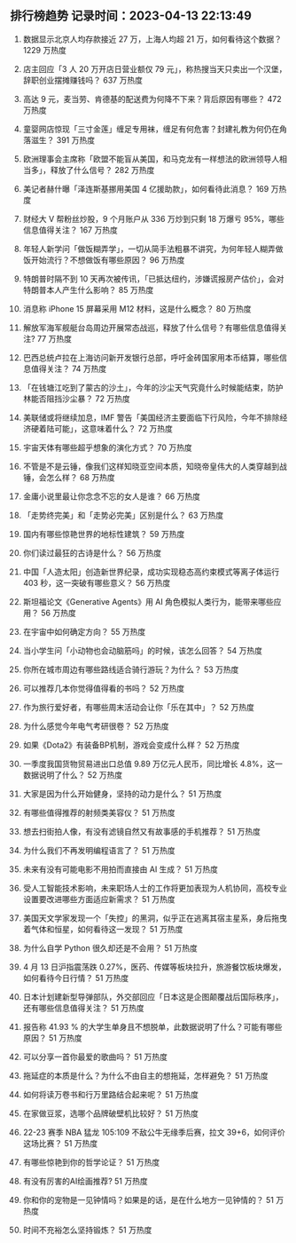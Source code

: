
## 排行榜趋势 记录时间：2023-04-13 22:13:49
  
  1. 数据显示北京人均存款接近 27 万，上海人均超 21 万，如何看待这个数据？ 1229 万热度
    
  2. 店主回应「3 人 20 万开店日营业额仅 79 元」，称热搜当天只卖出一个汉堡，辞职创业摆摊赚钱吗？ 637 万热度
    
  3. 高达 9 元，麦当劳、肯德基的配送费为何降不下来？背后原因有哪些？ 472 万热度
    
  4. 童婴网店惊现「三寸金莲」缠足专用袜，缠足有何危害？封建礼教为何仍在角落滋生？ 391 万热度
    
  5. 欧洲理事会主席称「欧盟不能盲从美国，和马克龙有一样想法的欧洲领导人相当多」，释放了什么信号？ 282 万热度
    
  6. 美记者赫什曝「泽连斯基挪用美国 4 亿援助款」，如何看待此消息？ 169 万热度
    
  7. 财经大 V 帮粉丝炒股，9 个月账户从 336 万炒到只剩 18 万爆亏 95%，哪些信息值得关注？ 167 万热度
    
  8. 年轻人新学问「做饭糊弄学」，一切从简手法粗暴不讲究，为何年轻人糊弄做饭开始流行？不想做饭有哪些原因？ 96 万热度
    
  9. 特朗普时隔不到 10 天再次被传讯，「已抵达纽约，涉嫌谎报房产估价」，会对特朗普本人产生什么影响？ 85 万热度
    
  10. 消息称 iPhone 15 屏幕采用 M12 材料，这是什么概念？ 80 万热度
    
  11. 解放军海军舰艇台岛周边开展常态战巡，释放了什么信号？有哪些信息值得关注? 77 万热度
    
  12. 巴西总统卢拉在上海访问新开发银行总部，呼吁金砖国家用本币结算，哪些信息值得关注？ 74 万热度
    
  13. 「在钱塘江吃到了蒙古的沙土」，今年的沙尘天气究竟什么时候能结束，防护林能否阻挡沙尘暴？ 72 万热度
    
  14. 美联储或将继续加息，IMF 警告「美国经济主要面临下行风险，今年不排除经济硬着陆可能」，这意味着什么？ 72 万热度
    
  15. 宇宙天体有哪些超乎想象的演化方式？ 70 万热度
    
  16. 不管是不是云锤，像我们这样知晓亚空间本质，知晓帝皇伟大的人类穿越到战锤，会怎么样？ 68 万热度
    
  17. 金庸小说里最让你念念不忘的女人是谁？ 66 万热度
    
  18. 「走势终完美」和「走势必完美」区别是什么？ 63 万热度
    
  19. 国内有哪些惊艳世界的地标性建筑？ 59 万热度
    
  20. 你们读过最狂的古诗是什么？ 56 万热度
    
  21. 中国「人造太阳」创造新世界纪录，成功实现稳态高约束模式等离子体运行 403 秒，这一突破有哪些意义？ 56 万热度
    
  22. 斯坦福论文《Generative Agents》用 AI 角色模拟人类行为，能带来哪些应用？ 56 万热度
    
  23. 在宇宙中如何确定方向？ 55 万热度
    
  24. 当小学生问「小动物也会动脑筋吗」的时候，该怎么回答？ 54 万热度
    
  25. 你所在城市周边有哪些路线适合骑行游玩？为什么？ 53 万热度
    
  26. 可以推荐几本你觉得值得看的书吗？ 52 万热度
    
  27. 作为旅行爱好者，有哪些周末活动会让你「乐在其中」？ 52 万热度
    
  28. 为什么感觉今年电气考研很卷？ 52 万热度
    
  29. 如果《Dota2》有装备BP机制，游戏会变成什么样？ 52 万热度
    
  30. 一季度我国货物贸易进出口总值 9.89 万亿元人民币，同比增长 4.8%，这一数据说明了什么？ 52 万热度
    
  31. 大家是因为什么开始健身，坚持的动力是什么？ 51 万热度
    
  32. 有哪些值得推荐的射频类美容仪？ 51 万热度
    
  33. 想去扫街拍人像，有没有滤镜自然又有故事感的手机推荐？ 51 万热度
    
  34. 为什么我们不再发明编程语言了？ 51 万热度
    
  35. 未来有没有可能电影不用拍而直接由 AI 生成？ 51 万热度
    
  36. 受人工智能技术影响，未来职场人士的工作将更加表现为人机协同，高校专业设置要改进哪些方面适应新需求？ 51 万热度
    
  37. 美国天文学家发现一个「失控」的黑洞，似乎正在逃离其宿主星系，身后拖曳着气体和恒星，如何看待这一发现？ 51 万热度
    
  38. 为什么自学 Python 很久却还是不会用？ 51 万热度
    
  39. 4 月 13 日沪指震荡跌 0.27%，医药、传媒等板块拉升，旅游餐饮板块爆发，如何看待今日行情？ 51 万热度
    
  40. 日本计划建新型导弹部队，外交部回应「日本这是企图颠覆战后国际秩序」，还有哪些信息值得关注？ 51 万热度
    
  41. 报告称 41.93 % 的大学生单身且不想脱单，此数据说明了什么？可能有哪些原因？ 51 万热度
    
  42. 可以分享一首你最爱的歌曲吗？ 51 万热度
    
  43. 拖延症的本质是什么？为什么不由自主的想拖延，怎样避免？ 51 万热度
    
  44. 如何将读万卷书和行万里路结合起来呢？ 51 万热度
    
  45. 在家做豆浆，选哪个品牌破壁机比较好？ 51 万热度
    
  46. 22-23 赛季 NBA 猛龙 105:109 不敌公牛无缘季后赛，拉文 39+6，如何评价这场比赛？ 51 万热度
    
  47. 有哪些惊艳到你的哲学论证？ 51 万热度
    
  48. 有没有厉害的AI绘画推荐? 51 万热度
    
  49. 你和你的宠物是一见钟情吗？如果是的话，是在什么地方一见钟情的？ 51 万热度
    
  50. 时间不充裕怎么坚持锻炼？ 51 万热度
    